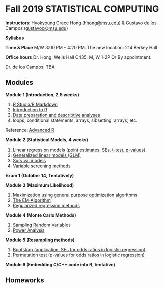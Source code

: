 # Fall 2019 STATISTICAL COMPUTING

**Instructors**: Hyokyoung Grace Hong (hhong@msu.edu) & Gustavo de los Campos (gustavoc@msu.edu)

**[Syllabus](https://app.box.com/s/4l7zea2zvqa1kq3137tujqdx0opiif1z)**

**Time & Place** M/W 	3:00 PM - 4:20 PM. The new location: 214 Berkey Hall 

**Office hours** Dr. Hong: Wells Hall C435; M, W 1-2P Or By appointment.

Dr. de los Campos: TBA

## Modules


**Module 1 (Introduction, 2.5 weeks)**

  1. [R Studio/R Markdown](https://github.com/younghhk/STAT_COMP/blob/master/Rmarkdown.md)
  2. [Introduction to R](https://github.com/younghhk/STAT_COMP/blob/master/RIntro.md)
  3. [Data preparation and descriptive analyses](https://github.com/younghhk/STAT_COMP/blob/master/DESCRIPTIVE_STATS.md) 
  4. loops, conditional statements, arrays, sibsetting, arrays, etc.
 
 
Reference: [Advanced R](https://adv-r.hadley.nz/index.html)

**Module 2 (Statistical Models, 4 weeks)**

  1. [Linear regression models (point estimates, SEs, t-test, p-values)](https://github.com/younghhk/STAT_COMP/blob/master/LM.md)
  2. [Generalized linear models (GLM)](https://github.com/younghhk/STAT_COMP/blob/master/GLM.md)
  3. [Survival models](https://github.com/younghhk/STAT_COMP/blob/master/SURVREG.md)
  4. [Variable screening methods](https://github.com/younghhk/STAT_COMP/blob/master/VS.md) 

**Exam 1 (October 14, Tentatively)**


**Module 3 (Maximum Likelihood)**

  1. [Maximization using general purpose optimization algorithms](https://github.com/gdlc/STAT_COMP/blob/master/OPTIM.md)
  2. [The EM-Algorithm](https://github.com/gdlc/STAT_COMP/blob/master/EM.md)
  3. [Regularized regression methods](https://github.com/younghhk/STAT_COMP/blob/master/PENREG.md)
  
**Module 4 (Monte Carlo Methods)**

  1. [Sampling Random Variables](https://github.com/gdlc/STAT_COMP/blob/master/SAMPLING.md)
  2. [Power Analysis](https://github.com/gdlc/STAT_COMP/blob/master/POWER.md)

**Module 5 (Resampling methods)**

  1.	[Bootstrap (application: SEs for odds ratios in logistic regression)](https://github.com/gdlc/STAT_COMP/blob/master/BOOTSTRAP.md)
  2.	[Permutation test (p-values for odds ratios in logistic regression)](https://github.com/gdlc/STAT_COMP/blob/master/PERMUTATIONS.md)
  
 **Module 6 (Embedding C/C++ code into R, tentative)**

## Homeworks





